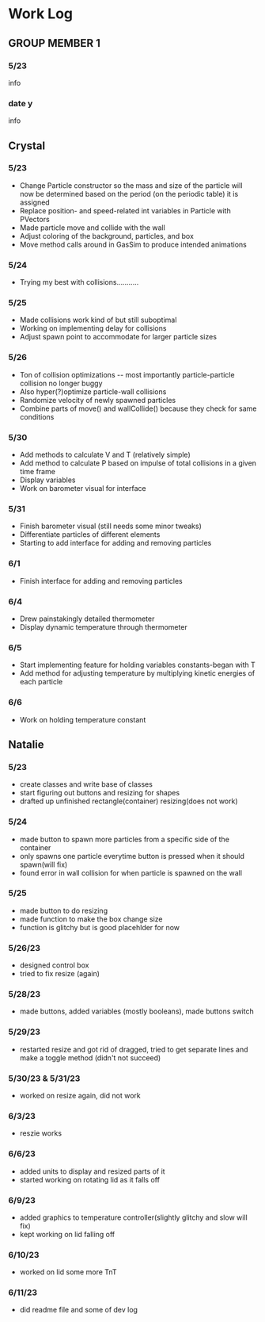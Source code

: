 # Work Log

## GROUP MEMBER 1

### 5/23

info

### date y

info


## Crystal

### 5/23

- Change Particle constructor so the mass and size of the particle will now be determined based on the period (on the periodic table) it is assigned
- Replace position- and speed-related int variables in Particle with PVectors
- Made particle move and collide with the wall
- Adjust coloring of the background, particles, and box 
- Move method calls around in GasSim to produce intended animations

### 5/24
- Trying my best with collisions...........

### 5/25
- Made collisions work kind of but still suboptimal
- Working on implementing delay for collisions
- Adjust spawn point to accommodate for larger particle sizes

### 5/26
- Ton of collision optimizations -- most importantly particle-particle collision no longer buggy
- Also hyper(?)optimize particle-wall collisions
- Randomize velocity of newly spawned particles
- Combine parts of move() and wallCollide() because they check for same conditions

### 5/30
- Add methods to calculate V and T (relatively simple)
- Add method to calculate P based on impulse of total collisions in a given time frame
- Display variables
- Work on barometer visual for interface


### 5/31
- Finish barometer visual (still needs some minor tweaks)
- Differentiate particles of different elements 
- Starting to add interface for adding and removing particles


### 6/1
- Finish interface for adding and removing particles

### 6/4
- Drew painstakingly detailed thermometer
- Display dynamic temperature through thermometer


### 6/5
- Start implementing feature for holding variables constants-began with T
- Add method for adjusting temperature by multiplying kinetic energies of each particle


### 6/6
- Work on holding temperature constant

## Natalie

### 5/23
- create classes and write base of classes
- start figuring out buttons and resizing for shapes
- drafted up unfinished rectangle(container) resizing(does not work)

### 5/24
- made button to spawn more particles from a specific side of the container
- only spawns one particle everytime button is pressed when it should spawn(will fix)
- found error in wall collision for when particle is spawned on the wall

### 5/25
- made button to do resizing
- made function to make the box change size
- function is glitchy but is good placehlder for now

### 5/26/23
- designed control box
- tried to fix resize (again)

### 5/28/23
- made buttons, added variables (mostly booleans), made buttons switch

### 5/29/23
- restarted resize and got rid of dragged, tried to get separate lines and make a toggle method (didn't not succeed)

### 5/30/23 & 5/31/23
- worked on resize again, did not work

### 6/3/23
- reszie works

### 6/6/23
- added units to display and resized parts of it
- started working on rotating lid as it falls off

### 6/9/23
- added graphics to temperature controller(slightly glitchy and slow will fix)
- kept working on lid falling off

### 6/10/23
- worked on lid some more TnT

### 6/11/23
- did readme file and some of dev log





